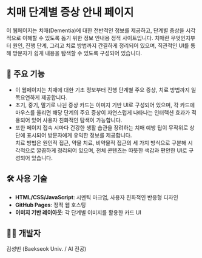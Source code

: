 # 치매 단계별 증상 안내 페이지

이 웹페이지는 치매(Dementia)에 대한 전반적인 정보를 제공하고, 단계별 증상을 시각적으로 이해할 수 있도록 돕기 위한 정보 안내용 정적 사이트입니다. 치매란 무엇인지부터 원인, 진행 단계, 그리고 치료 방법까지 간결하게 정리되어 있으며, 직관적인 UI를 통해 방문자가 쉽게 내용을 탐색할 수 있도록 구성되어 있습니다.

## 📌 주요 기능

- 이 웹페이지는 치매에 대한 기초 정보부터 진행 단계별 주요 증상, 치료 방법까지 일목요연하게 제공합니다.  
- 초기, 중기, 말기로 나뉜 증상 카드는 이미지 기반 UI로 구성되어 있으며, 각 카드에 마우스를 올리면 해당 단계의 주요 증상이 자연스럽게 나타나는 인터랙션 효과가 적용되어 있어 사용자 친화적인 탐색이 가능합니다.  
- 또한 페이지 접속 시마다 건강한 생활 습관을 장려하는 치매 예방 팁이 무작위로 상단에 표시되어 방문자에게 유익한 정보를 제공합니다.  
치료 방법은 원인적 접근, 약물 치료, 비약물적 접근의 세 가지 방식으로 구분해 시각적으로 깔끔하게 정리되어 있으며, 전체 콘텐츠는 따뜻한 색감과 편안한 UI로 구성되어 있습니다.

## 🛠️ 사용 기술

- **HTML/CSS/JavaScript**: 시멘틱 마크업, 사용자 친화적인 반응형 디자인
- **GitHub Pages**: 정적 웹 호스팅
- **이미지 기반 레이아웃**: 각 단계별 이미지를 활용한 카드 UI

## 🙋‍♂️ 개발자

김성빈 (Baekseok Univ. / AI 전공)
